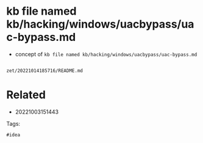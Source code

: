 # kb file named kb/hacking/windows/uacbypass/uac-bypass.md

- concept of `kb file named kb/hacking/windows/uacbypass/uac-bypass.md`

```
```

` zet/20221014185716/README.md `

# Related

- 20221003151443

Tags:

    #idea
